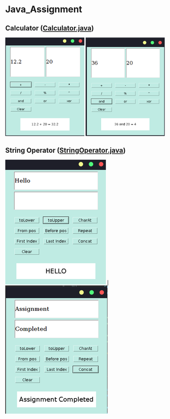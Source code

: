 # Java_Assignment

## Calculator ([Calculator.java](https://github.com/avi-01/Java_Assignment/blob/master/Calculator/Calculator.java))

<p align="center">
  <img width="250" style="margin:20;" src="https://github.com/avi-01/Java_Assignment/blob/master/Calculator/1.png?raw=true">
  <img width="250" style="margin:20;" src="https://github.com/avi-01/Java_Assignment/blob/master/Calculator/2.png?raw=true">
</p>


## String Operator ([StringOperator.java](https://github.com/avi-01/Java_Assignment/blob/master/String%20Operator/StringOperator.java))

![toUpper operation](https://github.com/avi-01/Java_Assignment/blob/master/String%20Operator/1.png?raw=true)     |           ![concat operation](https://github.com/avi-01/Java_Assignment/blob/master/String%20Operator/2.png?raw=true)
